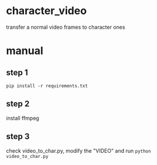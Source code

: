 # character_video
 transfer a normal video frames to character ones 

# manual
## step 1
```pip install -r requirements.txt```

## step 2
install ffmpeg

## step 3
check video_to_char.py, modify the "VIDEO" and run ```python video_to_char.py ```
